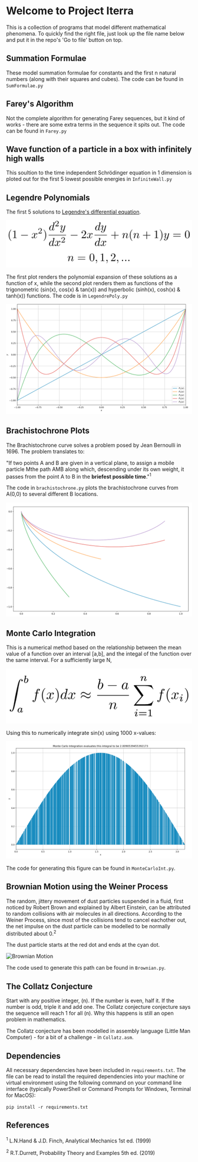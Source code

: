 # Welcome to Project Iterra

This is a collection of programs that model different mathematical phenomena. To quickly find the right file, just look up the file name below and put it in the repo's 'Go to file' button on top.

## Summation Formulae
These model summation formulae for constants and the first n natural numbers (along with their squares and cubes). The code can be found in `SumFormulae.py`

## Farey's Algorithm
Not the complete algorithm for generating Farey sequences, but it kind of works - there are some extra terms in the sequence it spits out. The code can be found in `Farey.py`

## Wave function of a particle in a box with infinitely high walls
This soultion to the time independent Schrödinger equation in 1 dimension is ploted out for the first 5 lowest possible energies in `InfiniteWall.py`

## Legendre Polynomials
The first 5 solutions to [Legendre's differential equation](https://en.wikipedia.org/wiki/Legendre_polynomials#Definition_via_differential_equation).

![Legendre's differntial equation](./images/LegDiffEqn.png)

The first plot renders the polynomial expansion of these solutions as a function of x, while the second plot renders them as functions of the trigonometric (sin(x), cos(x) & tan(x)) and hyperbolic (sinh(x), cosh(x) & tanh(x)) functions. The code is in `LegendrePoly.py`

![Legendre polynomials](./images/LegPoly.png)

## Brachistochrone Plots
The Brachistochrone curve solves a problem posed by Jean Bernoulli in 1696. The problem translates to:

"If two points A and B are given in a vertical plane, to assign a mobile particle Mthe path AMB along which, descending under
its own weight, it passes from the point A to B in the **briefest possible time**."<sup>1</sup>

The code in `brachistochrone.py` plots the brachistochrone curves from A(0,0) to several different B locations.

![Brachistochrone plots](./images/Brach.png)

## Monte Carlo Integration
This is a numerical method based on the relationship between the mean value of a function over an interval [a,b], and the integal of the function over the same interval. For a sufficiently large N,

![Monte Carlo Integration Formula](./images/MonteCarloInt.png)

Using this to numerically integrate sin(x) using 1000 x-values:

![Monte Carlo in action](./images/MonteSS.png)

The code for generating this figure can be found in `MonteCarloInt.py`.

## Brownian Motion using the Weiner Process
The random, jittery movement of dust particles suspended in a fluid, first noticed by Robert Brown and explained by Albert Einstein, can be attributed to random collisions with air molecules in all directions. According to the Weiner Process, since most of the collisions tend to cancel eachother out, the net impulse on the dust particle can be modelled to be normally distributed about 0.<sup>2</sup>

The dust particle starts at the red dot and ends at the cyan dot.

![Brownian Motion](./images/brownian.gif)

The code used to generate this path can be found in `Brownian.py`.

## The Collatz Conjecture
Start with any positive integer, \(n\). If the number is even, half it. If the number is odd, triple it and add one. The Collatz conjecture conjecture says the sequence will reach 1 for all \(n\). Why this happens is still an open problem in mathematics.

The Collatz conjecture has been modelled in assembly language (Little Man Computer) - for a bit of a challenge - in `Collatz.asm`.

## Dependencies
All necessary dependencies have been included in `requirements.txt`. The file can be read to install the required dependencies into your machine or virtual environment using the following command on your command line interface (typically PowerShell or Command Prompts for Windows, Terminal for MacOS):

`pip install -r requirements.txt`

## References
<sup>1</sup> L.N.Hand & J.D. Finch, Analytical Mechanics 1st ed. (1999)

<sup>2</sup> R.T.Durrett, Probability Theory and Examples 5th ed. (2019)


